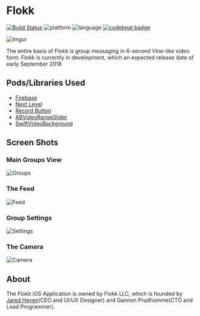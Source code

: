# Flokk
[![Build Status](https://travis-ci.org/gannonprudhomme/Flokk.svg?branch=master)](https://travis-ci.org/gannonprudhomme/Flokk)
![platform](https://img.shields.io/badge/platform-iOS-lightgrey.svg)
![language](https://img.shields.io/badge/language-Swift-yellow.svg)
[![codebeat badge](https://codebeat.co/badges/da23df84-fdd9-4b86-aaaf-4d20b5a0db6e)](https://codebeat.co/projects/github-com-gannonprudhomme-flokk-master)

![Imgur](https://i.imgur.com/vVAbqcF.jpg)

The entire basis of Flokk is group messaging in 6-second Vine-like video form. 
Flokk is currently in development, which an expected release date of early September 2018

## Pods/Libraries Used
- [Firebase](https://firebase.google.com/)
- [Next Level](https://github.com/NextLevel/NextLevel)
- [Record Button](https://github.com/samuelbeek/RecordButton)
- [ABVideoRangeSlider](https://github.com/AppsBoulevard/ABVideoRangeSlider)
- [SwiftVideoBackground](https://github.com/dingwilson/SwiftVideoBackground)

## Screen Shots
### Main Groups View
![Groups](https://i.imgur.com/37otXZa.png)

### The Feed
![Feed](https://i.imgur.com/o2o7i8k.png)

### Group Settings
![Settings](https://i.imgur.com/rtLiJAx.png)

### The Camera
![Camera](https://i.imgur.com/Vjm5Cgw.png)

## About
The Flokk iOS Application is owned by Flokk LLC, which is founded by [Jared Heyen](https://github.com/heyenhigher)(CEO and UI/UX Designer) and Gannon Prudhomme(CTO and Lead Programmer).
